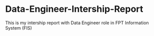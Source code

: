 # Data-Engineer-Intership-Report
This is my intership report with Data Engineer role in FPT Information System (FIS)
